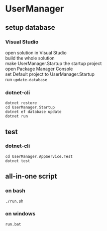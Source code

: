 # UserManager  
## setup database  
### Visual Studio  
open solution in Visual Studio  
build the whole solution  
make UserManager.Startup the startup project  
open Package Manager Console  
set Default project to UserManager.Startup  
run ```update-database```  

### dotnet-cli  
```
dotnet restore
cd UserManager.Startup
dotnet ef database update
dotnet run
```
## test  
### dotnet-cli
```
cd UserManager.AppService.Test
dotnet test
```
## all-in-one script  
### on bash  
```
./run.sh
```
### on windows  
```
run.bat
```
